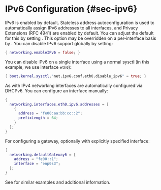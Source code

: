 # IPv6 Configuration {#sec-ipv6}

IPv6 is enabled by default. Stateless address autoconfiguration is used
to automatically assign IPv6 addresses to all interfaces, and Privacy
Extensions (RFC 4941) are enabled by default. You can adjust the default
for this by setting [](#opt-networking.tempAddresses). This option
may be overridden on a per-interface basis by
[](#opt-networking.interfaces._name_.tempAddress). You can disable
IPv6 support globally by setting:

```nix
{ networking.enableIPv6 = false; }
```

You can disable IPv6 on a single interface using a normal sysctl (in
this example, we use interface `eth0`):

```nix
{ boot.kernel.sysctl."net.ipv6.conf.eth0.disable_ipv6" = true; }
```

As with IPv4 networking interfaces are automatically configured via
DHCPv6. You can configure an interface manually:

```nix
{
  networking.interfaces.eth0.ipv6.addresses = [
    {
      address = "fe00:aa:bb:cc::2";
      prefixLength = 64;
    }
  ];
}
```

For configuring a gateway, optionally with explicitly specified
interface:

```nix
{
  networking.defaultGateway6 = {
    address = "fe00::1";
    interface = "enp0s3";
  };
}
```

See [](#sec-ipv4) for similar examples and additional information.
